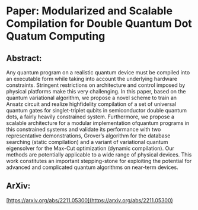 # Paper: Modularized and Scalable Compilation for Double Quantum Dot Quatum Computing  

## Abstract: 

Any quantum program on a realistic quantum device must be compiled into an executable form while taking into account the underlying hardware constraints. Stringent restrictions on architecture and control imposed by physical platforms make this very challenging. In this paper, based on the quantum variational algorithm, we propose a novel scheme to train an Ansatz circuit and realize highfidelity compilation of a set of universal quantum gates for singlet-triplet qubits in semiconductor double quantum dots, a fairly heavily constrained system. Furthermore, we propose a scalable architecture for a modular implementation ofquantum programs in this constrained systems and validate its performance with two representative demonstrations, Grover’s algorithm for the database searching (static compilation) and a variant of variational quantum eigensolver for the Max-Cut optimization (dynamic compilation). Our methods are potentially applicable to a wide range of physical devices. This work constitutes an important stepping-stone for exploiting the potential for advanced and complicated quantum algorithms on near-term devices.  

## ArXiv: 
[https://arxiv.org/abs/2211.05300](https://arxiv.org/abs/2211.05300)